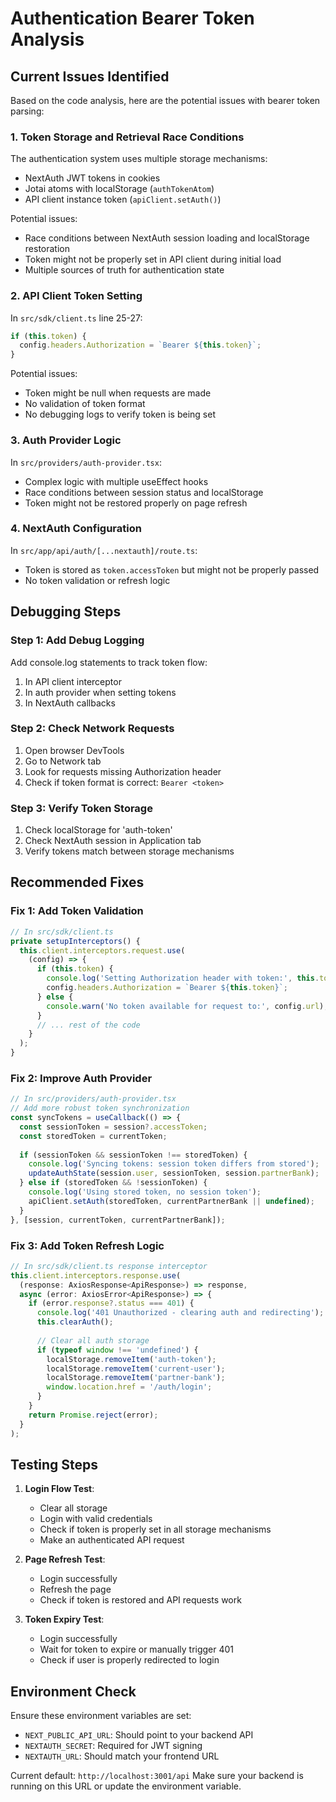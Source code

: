 # Authentication Bearer Token Analysis

## Current Issues Identified

Based on the code analysis, here are the potential issues with bearer token parsing:

### 1. **Token Storage and Retrieval Race Conditions**

The authentication system uses multiple storage mechanisms:
- NextAuth JWT tokens in cookies
- Jotai atoms with localStorage (`authTokenAtom`)
- API client instance token (`apiClient.setAuth()`)

Potential issues:
- Race conditions between NextAuth session loading and localStorage restoration
- Token might not be properly set in API client during initial load
- Multiple sources of truth for authentication state

### 2. **API Client Token Setting**

In `src/sdk/client.ts` line 25-27:
```typescript
if (this.token) {
  config.headers.Authorization = `Bearer ${this.token}`;
}
```

Potential issues:
- Token might be null when requests are made
- No validation of token format
- No debugging logs to verify token is being set

### 3. **Auth Provider Logic**

In `src/providers/auth-provider.tsx`:
- Complex logic with multiple useEffect hooks
- Race conditions between session status and localStorage
- Token might not be restored properly on page refresh

### 4. **NextAuth Configuration**

In `src/app/api/auth/[...nextauth]/route.ts`:
- Token is stored as `token.accessToken` but might not be properly passed
- No token validation or refresh logic

## Debugging Steps

### Step 1: Add Debug Logging
Add console.log statements to track token flow:

1. In API client interceptor
2. In auth provider when setting tokens
3. In NextAuth callbacks

### Step 2: Check Network Requests
1. Open browser DevTools
2. Go to Network tab
3. Look for requests missing Authorization header
4. Check if token format is correct: `Bearer <token>`

### Step 3: Verify Token Storage
1. Check localStorage for 'auth-token'
2. Check NextAuth session in Application tab
3. Verify tokens match between storage mechanisms

## Recommended Fixes

### Fix 1: Add Token Validation
```typescript
// In src/sdk/client.ts
private setupInterceptors() {
  this.client.interceptors.request.use(
    (config) => {
      if (this.token) {
        console.log('Setting Authorization header with token:', this.token.substring(0, 20) + '...');
        config.headers.Authorization = `Bearer ${this.token}`;
      } else {
        console.warn('No token available for request to:', config.url);
      }
      // ... rest of the code
    }
  );
}
```

### Fix 2: Improve Auth Provider
```typescript
// In src/providers/auth-provider.tsx
// Add more robust token synchronization
const syncTokens = useCallback(() => {
  const sessionToken = session?.accessToken;
  const storedToken = currentToken;
  
  if (sessionToken && sessionToken !== storedToken) {
    console.log('Syncing tokens: session token differs from stored');
    updateAuthState(session.user, sessionToken, session.partnerBank);
  } else if (storedToken && !sessionToken) {
    console.log('Using stored token, no session token');
    apiClient.setAuth(storedToken, currentPartnerBank || undefined);
  }
}, [session, currentToken, currentPartnerBank]);
```

### Fix 3: Add Token Refresh Logic
```typescript
// In src/sdk/client.ts response interceptor
this.client.interceptors.response.use(
  (response: AxiosResponse<ApiResponse>) => response,
  async (error: AxiosError<ApiResponse>) => {
    if (error.response?.status === 401) {
      console.log('401 Unauthorized - clearing auth and redirecting');
      this.clearAuth();
      
      // Clear all auth storage
      if (typeof window !== 'undefined') {
        localStorage.removeItem('auth-token');
        localStorage.removeItem('current-user');
        localStorage.removeItem('partner-bank');
        window.location.href = '/auth/login';
      }
    }
    return Promise.reject(error);
  }
);
```

## Testing Steps

1. **Login Flow Test**:
   - Clear all storage
   - Login with valid credentials
   - Check if token is properly set in all storage mechanisms
   - Make an authenticated API request

2. **Page Refresh Test**:
   - Login successfully
   - Refresh the page
   - Check if token is restored and API requests work

3. **Token Expiry Test**:
   - Login successfully
   - Wait for token to expire or manually trigger 401
   - Check if user is properly redirected to login

## Environment Check

Ensure these environment variables are set:
- `NEXT_PUBLIC_API_URL`: Should point to your backend API
- `NEXTAUTH_SECRET`: Required for JWT signing
- `NEXTAUTH_URL`: Should match your frontend URL

Current default: `http://localhost:3001/api`
Make sure your backend is running on this URL or update the environment variable.